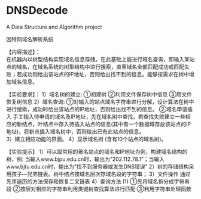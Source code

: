 # DNSDecode
A Data Structure and Algorithm project 

因特网域名解析系统

【内容描述】：     
    在机器内以树型结构实现域名信息存储。在此基础上能进行域名查询，即输入某站点的域名，在域名系统的树型结构中进行搜索，直至域名全部匹配成功或匹配失败；若成功则给出该站点的IP地址，否则给出找不到的信息。能够按需求在树中增加域名信息。
    
【实验要求】： 
1）域名树的建立:
①初建树
②利用文件保存树中信息
③用文件恢复树信息
2）域名查询:
①对输入的站点域名字符串进行分解，设计算法在树中进行搜索，成功时给出该站点的IP地址，否则给出找不到的信息。
②域名申请插入
手工输入待申请的域名及IP地址，先在域名树中查找，若查找失败建立一些相应的新结点，叶结点中存入待插入站点的信息(其中有一个数据域存放该站点的IP地址)，将新点插入域名树中，否则给出已有此站点的信息。   
3）建立相应功能的界面。
4）显示域名树 (含有10个站点的域名树)。 
 
【实验提示】
1）可以取常用的著名站点的域名和IP地址为例，构建域名结构的树，例:	当输入www.bjpu.edu.cn时，输出为”202.112.78.1”；当输入www.bjtu.edu.cn时，输出为”找不到服务器或发生DNS错误”
2）树的存储结构采用孩子—兄弟链表。树中结点按域名层次存域名段的字符串；
3）文件操作 通过先序遍历的方法保存和恢复二叉链表
4）查询方法
(1)	①先将域名拆分成字符串段
②按层对相应的字符串利用类键树查找算法进行匹配
③利用字符串处理函数

